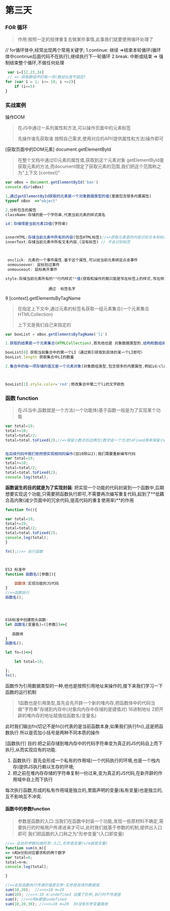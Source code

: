 # 第三天
### FOR 循环
> 作用:按照一定的规律重复去做某件事情,此事我们就要使用循环处理了

// for循环体中,经常出现两个常用关键字;
1.continue: 继续  =>结束本轮循环(循环体中continue后面代码不在执行),继续执行下一轮循环
2.break: 中断或结束 => 强制结束整个循环,不做任何处理

```JavaScript
 var i=[12,23,34]
 // => 获取数组中的每一项(数组长度不固定)
for (var i = 1; i<= 10; i +=2){
    if (i<=5)
}

```

### 实战案例
操作DOM
> 在JS中通过一系列属性和方法,可以操作页面中的元素标签
>
>先操作谁先获取谁
>按照自己需求,使用对应的API(提供属性和方法)操作即可

[获取页面中的DOM元素]
document.getElementById
> 在整个文档中通过ID元素的属性值,获取到这个元素对象
> getElementById是获取元素的方法,而document限定了获取元素的范围,我们把这个范围称之为"上下文 [context]"

```JavaScript
var oBox = document.getElementById('box')
console.dir(oBox)

1,通过getElementById获取的元素是一个对象数据类型的值(里面包含很多内置属性)
typeof oBox  =>"object"

2,分析包含的属性
className:存储的是一个字符串,代表当前元素的样式类名

id：存储得是当前元素ID值(字符串)


innerHTML:存储当前元素中所有的内容(包含HTML标签)//=>获取元素里的内容识别文本和标签
innerText:存储当前元素中所有文本内容,(没有标签) // 不会识别标签



 onclick: 元素的一个事件属性,基于这个属性,可以给当前元素绑定点击事件
 onmouseover: 鼠标划过事件
 onmouseout: 鼠标离开事件

style:存储当前元素所有的**行内样式**值(获取和操作的都只能是写在标签上的样式,写在样式表中的样式,无法基于这个属性获取到)


```                     
                       通过  标签名字      
9 [context].getElementsByTagName
> 在指定上下文中,通过元素的标签名获取一组元素集合(一个元素集合HTMLCollection)
>
>上下文是我们自己来指定的

```Javascript
var boxList = oBox.getElementsByTagName('li')

1.获取的结果是一个元素集合(HTMLCollection),首先他也是 对象数据类型的,结构和数组非常相似(数字作为索引,从零开始递增,length代表长度),但他不是数组,我们叫他类数组

boxList[0] 获取当前集合中的第一个LI（通过索引获取到具体的某一个LI即可）
boxList.length 获取集合中LI的数量

2.集合中的每一项存储的值又是一个元素对象(对象数组类型,包含很多的内置属性,例如id/className...)



boxList[1].style.color='red';修改集合中第二个li的文字颜色
```



### 函数 function
> 在JS当中,函数就是一个方法(一个功能体)基于函数一般是为了实现某个功能
```JavaScript
var total=10;
total+=10;
total=total/2;
total=total.toFixed(2);//=>保留小数点后边两位(数字由一个方法toFixed用来保留小数点后面的位数)


在后续代码中我们依然想实现相同的操作(加10除以2);我们需要重新编写代码
var total=10;
total+=10;
total=total/2;
total=total.toFixed(2);
console.log(total);

```
**函数诞生的目的就是为了实现封装**: 把实现一个功能的代码封装到一个函数中,后期想要实现这个功能,只需要把函数执行即可,不需要再次编写重复代码,起到了**低藕合高内聚(减少页面中的冗余代码,提高代码的重复使用率)**的作用

```JavaScript
function fn(){

var total=10;
total+=10;
total=total/2;
total=total.toFixed(2);
console.log(total);
}

fn();//=> 执行函数



ES3 标准中
function 函数名([参数]){

    函数体:实现功能的JS代码
}
//=>函数执行
函数名();




ES6标准中创建箭头函数:
let 函数名(变量名)=([参数])=>{
   
   函数体
}
函数名();

let fn=()=>{

    let total=10;

};
fn();
```

函数作为引用数据类型的一种,他也是按照引用地址来操作的,接下来我们学习一下函数的运行机制
> 1函数也是引用类型,首先会先开辟一个新的堆内存,把函数体中的代码当做"字符串"存储到内存中(对象向内存中存储的是键值对) 16进制地址
>2把开辟的堆内存的地址赋值给函数名(变量名)

此时我们输出fn(切记不是fn())代表的是当前函数本身;如果我们执行fn(),这是把函数执行
所以是否加小括号是两种不同本质的操作


[函数执行]
目的:把之前存储到堆内存中的代码字符串变为真正的JS代码自上而下执行,从而实现应有的功能.

1. 函数执行: 首先会形成一个私有的作用域(一个代码执行的环境,也是一个栈内存)提供JS执行赖以生存的环境;
2. 把之前在堆内存存储的字符串复制一份过来,变为真正的JS代码,在新开辟的作用域中自上而下执行

每次执行函数,形成的私有作用域是独立的,里面声明的变量(私有变量)也是独立的,互不影响互不冲突.

#### 函数中的参数function

> 参数是函数的入口:当我们在函数中封装一个功能,发现一些原材料不确定,需要执行的时候用户传递进来才可以,此时我们就基于参数的机制,提供出入口即可 我们把函数的入口称之为"形参变量"(入口即变量)
```JavaScript
//=> 此处的参数叫做形参:入口,形参是变量(n/m就是变量)
function sum(n,m){
=> n和m分别对应要求和的两个数字
var total=0;
total=n+m;
console.log(total);

}

//=>此处函数执行传递的值是实参:实参是具体的数据值
sum(10,20);  //=>n=10 m=20
sum(10); //=>n:10 m:undefined 设置了形参,执行时不传递值
sum(); //=>n和m都是undefined
sum(10,20,30); //=>n=10 m=20  30没有形参变量接收
```

